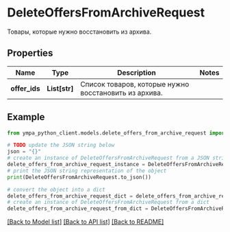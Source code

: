 # DeleteOffersFromArchiveRequest

Товары, которые нужно восстановить из архива. 

## Properties

Name | Type | Description | Notes
------------ | ------------- | ------------- | -------------
**offer_ids** | **List[str]** | Список товаров, которые нужно восстановить из архива. | 

## Example

```python
from ympa_python_client.models.delete_offers_from_archive_request import DeleteOffersFromArchiveRequest

# TODO update the JSON string below
json = "{}"
# create an instance of DeleteOffersFromArchiveRequest from a JSON string
delete_offers_from_archive_request_instance = DeleteOffersFromArchiveRequest.from_json(json)
# print the JSON string representation of the object
print(DeleteOffersFromArchiveRequest.to_json())

# convert the object into a dict
delete_offers_from_archive_request_dict = delete_offers_from_archive_request_instance.to_dict()
# create an instance of DeleteOffersFromArchiveRequest from a dict
delete_offers_from_archive_request_from_dict = DeleteOffersFromArchiveRequest.from_dict(delete_offers_from_archive_request_dict)
```
[[Back to Model list]](../README.md#documentation-for-models) [[Back to API list]](../README.md#documentation-for-api-endpoints) [[Back to README]](../README.md)


